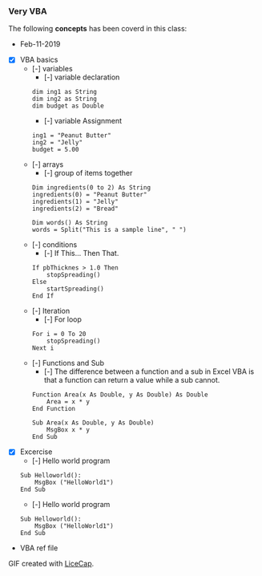 ### Very VBA ###

The following **concepts** has been coverd in this class:
* Feb-11-2019

* [x] VBA basics
	* [-] variables
		* [-] variable declaration
		```
		dim ing1 as String
		dim ing2 as String
		dim budget as Double
		```
		* [-] variable Assignment
		```
		ing1 = "Peanut Butter"
		ing2 = "Jelly"
		budget = 5.00
		```
	* [-] arrays
		* [-] group of items together
		```
		Dim ingredients(0 to 2) As String
		ingredients(0) = "Peanut Butter"
		ingredients(1) = "Jelly"
		ingredients(2) = "Bread"
		```
		```
		Dim words() As String
		words = Split("This is a sample line", " ")
		```
	* [-] conditions
		* [-] If This... Then That.
		```
		If pbThicknes > 1.0 Then
			stopSpreading()
		Else
			startSpreading()
		End If
		```
	* [-] Iteration
		* [-] For loop
		```
		For i = 0 To 20
			stopSpreading()
		Next i
		```
	* [-] Functions and Sub
		* [-] The difference between a function and a sub in Excel VBA is that a function can return a value while a sub cannot.
		```
		Function Area(x As Double, y As Double) As Double
			Area = x * y
		End Function

		Sub Area(x As Double, y As Double)
			MsgBox x * y
		End Sub
		```
* [x] Excercise
	* [-] Hello world program
	```
	Sub Helloworld():
    	MsgBox ("HelloWorld1")
	End Sub
	```
	* [-] Hello world program
	```
	Sub Helloworld():
    	MsgBox ("HelloWorld1")
	End Sub
	```
- VBA ref file 

GIF created with [LiceCap](http://www.cockos.com/licecap/).
